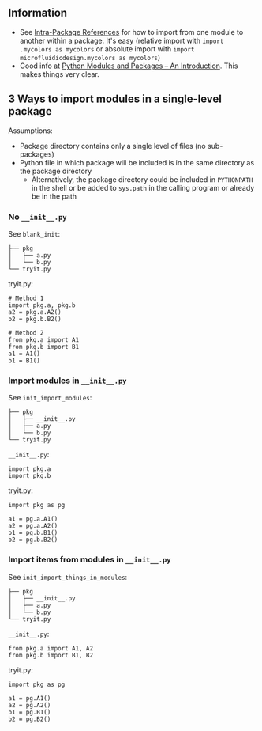 ## Information

- See [Intra-Package References](https://docs.python.org/3.6/tutorial/modules.html#intra-package-references) for how to import from one module to another within a package. It's easy (relative import with `import .mycolors as mycolors` or absolute import with `import microfluidicdesign.mycolors as mycolors`)
- Good info at [Python Modules and Packages – An Introduction](https://realpython.com/python-modules-packages/). This makes things very clear.

## 3 Ways to import modules in a single-level package

Assumptions:

- Package directory contains only a single level of files (no sub-packages)
- Python file in which package will be included is in the same directory as the package directory
    - Alternatively, the package directory could be included in `PYTHONPATH` in the shell or be added to `sys.path` in the calling program or already be in the path

### No `__init__.py`

See `blank_init`:

    ├── pkg
    │   ├── a.py
    │   └── b.py
    └── tryit.py

tryit.py:

    # Method 1
    import pkg.a, pkg.b
    a2 = pkg.a.A2()
    b2 = pkg.b.B2()
    
    # Method 2
    from pkg.a import A1
    from pkg.b import B1
    a1 = A1()
    b1 = B1()
    


### Import modules in `__init__.py`

See `init_import_modules`:

    ├── pkg
    │   ├── __init__.py
    │   ├── a.py
    │   └── b.py
    └── tryit.py

`__init__.py`:
    
    import pkg.a
    import pkg.b

tryit.py:

    import pkg as pg
    
    a1 = pg.a.A1()
    a2 = pg.a.A2()
    b1 = pg.b.B1()
    b2 = pg.b.B2()


### Import items from modules in `__init__.py`

See `init_import_things_in_modules`:

    ├── pkg
    │   ├── __init__.py
    │   ├── a.py
    │   └── b.py
    └── tryit.py


`__init__.py`:
    
    from pkg.a import A1, A2
    from pkg.b import B1, B2

tryit.py:
        
    import pkg as pg
    
    a1 = pg.A1()
    a2 = pg.A2()
    b1 = pg.B1()
    b2 = pg.B2()


